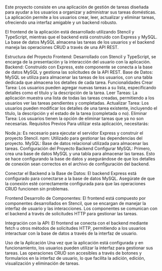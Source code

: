 Este proyecto consiste en una aplicación de gestión de tareas diseñada para ayudar a los usuarios a organizar y administrar sus tareas domésticas. La aplicación permite a los usuarios crear, leer, actualizar y eliminar tareas, ofreciendo una interfaz amigable y un backend robusto.

El frontend de la aplicación está desarrollado utilizando Stencil y TypeScript, mientras que el backend está construido con Express y MySQL. La base de datos MySQL almacena las tareas de los usuarios y el backend maneja las operaciones CRUD a través de una API REST.

Estructura del Proyecto
Frontend: Desarrollado con Stencil y TypeScript, se encarga de la presentación y la interacción del usuario con la aplicación.
Backend: Construido con Express, este componente se conecta a la base de datos MySQL y gestiona las solicitudes de la API REST.
Base de Datos: MySQL se utiliza para almacenar las tareas de los usuarios, con una tabla dedicada que almacena los detalles de cada tarea.
Funcionalidades
Crear Tarea: Los usuarios pueden agregar nuevas tareas a su lista, especificando detalles como el título y la descripción de la tarea.
Leer Tareas: La aplicación muestra una lista de todas las tareas creadas, permitiendo a los usuarios ver las tareas pendientes y completadas.
Actualizar Tarea: Los usuarios pueden modificar los detalles de una tarea existente, incluyendo el título, la descripción y el estado de la tarea (completada o no).
Eliminar Tarea: Los usuarios tienen la opción de eliminar tareas que ya no son necesarias.
Requisitos Previos
Para utilizar esta aplicación, necesitarás:

Node.js: Es necesario para ejecutar el servidor Express y construir el proyecto Stencil.
npm: Utilizado para gestionar las dependencias del proyecto.
MySQL: Base de datos relacional utilizada para almacenar las tareas.
Configuración del Proyecto
Backend
Configurar MySQL: Primero, crea una base de datos MySQL y una tabla para almacenar las tareas. Esto se hace configurando la base de datos y asegurándose de que los detalles de conexión sean correctos en el archivo de configuración del backend.

Conectar el Backend a la Base de Datos: El backend Express está configurado para conectarse a la base de datos MySQL. Asegúrate de que la conexión esté correctamente configurada para que las operaciones CRUD funcionen sin problemas.

Frontend
Desarrollo de Componentes: El frontend está compuesto por componentes desarrollados en Stencil, que se encargan de manejar la interfaz de usuario y las interacciones. Los componentes se comunican con el backend a través de solicitudes HTTP para gestionar las tareas.

Integración con la API: El frontend se conecta con el backend mediante fetch u otros métodos de solicitudes HTTP, permitiendo a los usuarios interactuar con la base de datos a través de la interfaz de usuario.

Uso de la Aplicación
Una vez que la aplicación está configurada y en funcionamiento, los usuarios pueden utilizar la interfaz para gestionar sus tareas. Las operaciones CRUD son accesibles a través de botones y formularios en la interfaz de usuario, lo que facilita la adición, edición, visualización y eliminación de tareas.